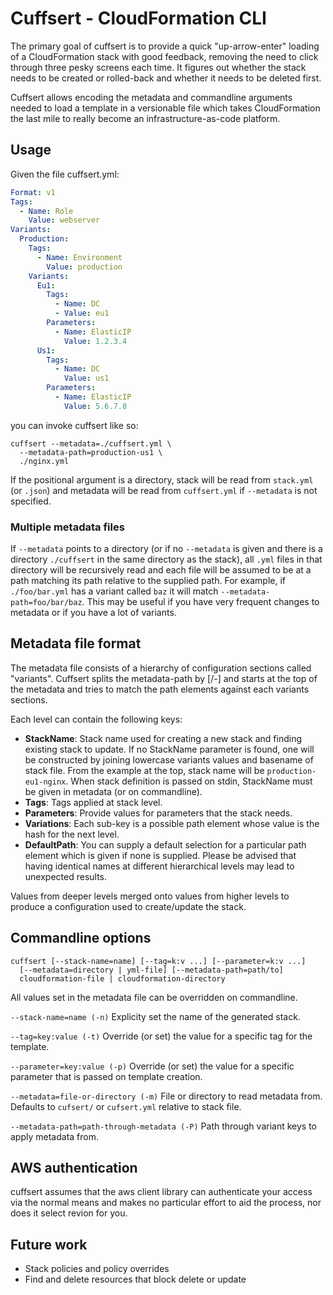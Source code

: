 # Cuffsert - CloudFormation CLI

The primary goal of cuffsert is to provide a quick "up-arrow-enter" loading of a CloudFormation stack with good feedback, removing the need to click through three pesky screens each time. It figures out whether the stack needs to be created or rolled-back and whether it needs to be deleted first.

Cuffsert allows encoding the metadata and commandline arguments needed to load a template in a versionable file which takes CloudFormation the last mile to really become an infrastructure-as-code platform.

## Usage

Given the file cuffsert.yml:
```yaml
Format: v1
Tags:
  - Name: Role
    Value: webserver
Variants:
  Production:
    Tags:
      - Name: Environment
        Value: production
    Variants:
      Eu1:
        Tags:
          - Name: DC
          - Value: eu1
        Parameters:
          - Name: ElasticIP
            Value: 1.2.3.4
      Us1:
        Tags:
          - Name: DC
            Value: us1
        Parameters:
          - Name: ElasticIP
            Value: 5.6.7.8
```
you can invoke cuffsert like so:
```
cuffsert --metadata=./cuffsert.yml \
  --metadata-path=production-us1 \
  ./nginx.yml
```

If the positional argument is a directory, stack will be read from `stack.yml` (or `.json`) and metadata will be read from `cuffsert.yml` if `--metadata` is not specified.

### Multiple metadata files

If `--metadata` points to a directory (or if no `--metadata` is given and there is a directory `./cuffsert` in the same directory as the stack), all `.yml` files in that directory will be recursively read and each file will be assumed to be at a path matching its path relative to the supplied path. For example, if `./foo/bar.yml` has a variant called `baz` it will match `--metadata-path=foo/bar/baz`. This may be useful if you have very frequent changes to metadata or if you have a lot of variants.

## Metadata file format

The metadata file consists of a hierarchy of configuration sections called "variants". Cuffsert splits the metadata-path by [/-] and starts at the top of the metadata and tries to match the path elements against each  variants sections.

Each level can contain the following keys:

- **StackName**: Stack name used for creating a new stack and finding existing stack to update. If no StackName parameter is found, one will be constructed by joining lowercase variants values and basename of stack file. From the example at the top, stack name will be `production-eu1-nginx`. When stack definition is passed on stdin, StackName must be given in metadata (or on commandline).
- **Tags**: Tags applied at stack level.
- **Parameters**: Provide values for parameters that the stack needs.
- **Variations**: Each sub-key is a possible path element whose value is the hash for the next level.
- **DefaultPath**: You can supply a default selection for a particular path element which is given if none is supplied. Please be advised that having identical names at different hierarchical levels may lead to unexpected results.

Values from deeper levels merged onto values from higher levels to produce a configuration used to create/update the stack.

## Commandline options

    cuffsert [--stack-name=name] [--tag=k:v ...] [--parameter=k:v ...]
      [--metadata=directory | yml-file] [--metadata-path=path/to]
      cloudformation-file | cloudformation-directory

All values set in the metadata file can be overridden on commandline.

`--stack-name=name (-n)` Explicity set the name of the generated stack.

`--tag=key:value (-t)` Override (or set) the value for a specific tag for the template.

`--parameter=key:value (-p)` Override (or set) the value for a specific parameter that is passed on template creation.

`--metadata=file-or-directory (-m)` File or directory to read metadata from. Defaults to `cufsert/` or `cufsert.yml` relative to stack file.

`--metadata-path=path-through-metadata (-P)` Path through variant keys to apply metadata from.

## AWS authentication

cuffsert assumes that the aws client library can authenticate your access via the normal means and makes no particular effort to aid the process, nor does it select revion for you.

## Future work

- Stack policies and policy overrides
- Find and delete resources that block delete or update
